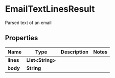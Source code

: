 

# EmailTextLinesResult

Parsed text of an email

## Properties

| Name | Type | Description | Notes |
|------------ | ------------- | ------------- | -------------|
|**lines** | **List&lt;String&gt;** |  |  |
|**body** | **String** |  |  |



